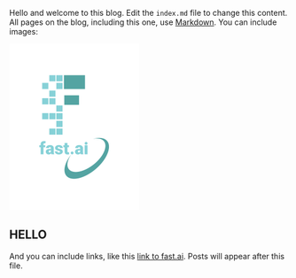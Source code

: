 Hello and welcome to this blog. Edit the `index.md` file to change this content. All pages on the blog, including this one, use [Markdown](https://guides.github.com/features/mastering-markdown/). You can include images:

![Image of fast.ai logo](images/logo.png)

## HELLO

And you can include links, like this [link to fast.ai](https://www.fast.ai). Posts will appear after this file. 
